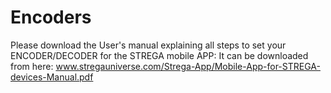 # Encoders

Please download the User's manual explaining all steps to set your ENCODER/DECODER for the STREGA mobile APP:
It can be downloaded from here: 
    www.stregauniverse.com/Strega-App/Mobile-App-for-STREGA-devices-Manual.pdf
